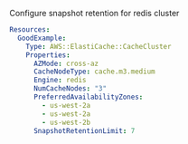 
Configure snapshot retention for redis cluster

```yaml
Resources:
  GoodExample:
    Type: AWS::ElastiCache::CacheCluster
    Properties:
      AZMode: cross-az
      CacheNodeType: cache.m3.medium
      Engine: redis
      NumCacheNodes: "3"
      PreferredAvailabilityZones:
        - us-west-2a
        - us-west-2a
        - us-west-2b
      SnapshotRetentionLimit: 7
```


